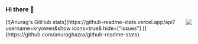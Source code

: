 ### Hi there 👋

<!--
**kryowen/kryowen** is a ✨ _special_ ✨ repository because its `README.md` (this file) appears on your GitHub profile.
Here are some ideas to get you started:

- 🔭 I’m currently working on ...
- 🌱 I’m currently learning ...
- 👯 I’m looking to collaborate on ...
- 🤔 I’m looking for help with ...
- 💬 Ask me about ...
- 📫 How to reach me: ...
- 😄 Pronouns: ...
- ⚡ Fun fact: ...
-->


<img align='right' src="http://mazassumnida.wtf/api/v2/generate_badge?boj=adviate">
[![Anurag's GitHub stats](https://github-readme-stats.vercel.app/api?username=kryowen&show icons=true& hide=["issues"] )](https://github.com/anuraghazra/github-readme-stats)



